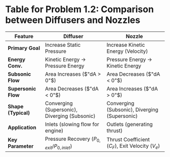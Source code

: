 # Table for Problem 1.2: Comparison between Diffusers and Nozzles

| Feature         | Diffuser                                  | Nozzle                                     |
|-----------------|-------------------------------------------|--------------------------------------------|
| **Primary Goal** | Increase Static Pressure                  | Increase Kinetic Energy (Velocity)         |
| **Energy Conv.**| Kinetic Energy $\to$ Pressure Energy     | Pressure Energy $\to$ Kinetic Energy      |
| **Subsonic Flow** | Area Increases ($"dA > 0"$)             | Area Decreases ($"dA < 0"$)              |
| **Supersonic Flow**| Area Decreases ($"dA < 0"$)            | Area Increases ($"dA > 0"$)              |
| **Shape (Typical)**| Converging (Supersonic), Diverging (Subsonic) | Converging (Subsonic), Diverging (Supersonic) |
| **Application** | Inlets (slowing flow for engine)          | Outlets (generating thrust)                |
| **Key Parameter**| Pressure Recovery ($P_{0,exit}/P_{0,inlet}$) | Thrust Coefficient ($C_F$), Exit Velocity ($V_e$) |

